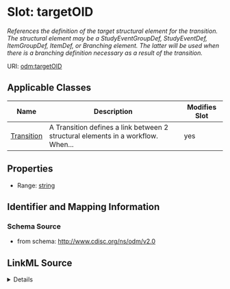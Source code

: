 # Slot: targetOID


_References the definition of the target structural element for the transition. The structural element may be a StudyEventGroupDef, StudyEventDef, ItemGroupDef, ItemDef, or Branching element. The latter will be used when there is a branching definition necessary as a result of the transition._



URI: [odm:targetOID](http://www.cdisc.org/ns/odm/v2.0/targetOID)



<!-- no inheritance hierarchy -->




## Applicable Classes

| Name | Description | Modifies Slot |
| --- | --- | --- |
[Transition](Transition.md) | A Transition defines a link between 2 structural elements in a workflow. When... |  yes  |







## Properties

* Range: [string](string.md)





## Identifier and Mapping Information







### Schema Source


* from schema: http://www.cdisc.org/ns/odm/v2.0




## LinkML Source

<details>
```yaml
name: targetOID
description: References the definition of the target structural element for the transition.
  The structural element may be a StudyEventGroupDef, StudyEventDef, ItemGroupDef,
  ItemDef, or Branching element. The latter will be used when there is a branching
  definition necessary as a result of the transition.
from_schema: http://www.cdisc.org/ns/odm/v2.0
rank: 1000
alias: targetOID
domain_of:
- Transition
range: string
any_of:
- range: StudyEventGroupDef
- range: StudyEventDef
- range: ItemGroupDef
- range: ItemDef
- range: Branching

```
</details>